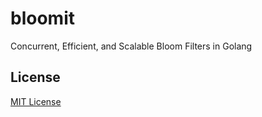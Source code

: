 # bloomit

Concurrent, Efficient, and Scalable Bloom Filters in Golang

## License

[MIT License](LICENSE)

